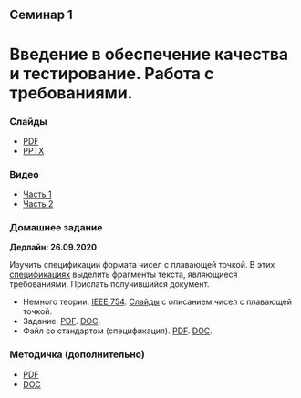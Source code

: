 Семинар 1
--
# Введение в обеспечение качества и тестирование. Работа с требованиями.

### Слайды

* [PDF](Seminar01-slides.pdf)
* [PPTX](Seminar01-slides.pptx)

### Видео

* [Часть 1](https://yadi.sk/i/yucV9HEKHcdYBA)
* [Часть 2](https://yadi.sk/i/SDmFKlO_gqysEw)

### Домашнее задание

__Дедлайн: 26.09.2020__

Изучить спецификации формата чисел с плавающей точкой.
В этих [спецификациях](Standards.doc) выделить фрагменты текста, являющиеся требованиями.
Прислать получившийся документ.

* Немного теории. [IEEE 754](https://ru.wikipedia.org/wiki/IEEE_754-2008).
  [Слайды](http://www.cs.cmu.edu/afs/cs/academic/class/15213-f15/www/lectures/04-float.pdf)
  с описанием чисел с плавающей точкой.
* Задание. [PDF](HomeTasks01.pdf). [DOC](HomeTasks01.docx).
* Файл со стандартом (спецификация). [PDF](Standards.pdf). [DOC](Standards.doc).

### Методичка (дополнительно)

* [PDF](Seminar01.pdf)
* [DOC](Seminar01.docx)
